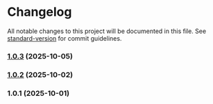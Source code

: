 # Changelog

All notable changes to this project will be documented in this file. See [standard-version](https://github.com/conventional-changelog/standard-version) for commit guidelines.

### [1.0.3](https://github.com/oven-one/memory/compare/v1.0.2...v1.0.3) (2025-10-05)

### [1.0.2](https://github.com/oven-one/memory/compare/v1.0.1...v1.0.2) (2025-10-02)

### 1.0.1 (2025-10-01)
